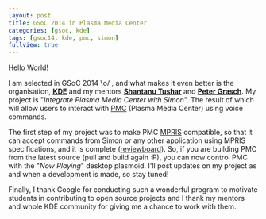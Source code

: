 ```yaml
---
layout: post
title: GSoC 2014 in Plasma Media Center
categories: [gsoc, kde]
tags: [gsoc14, kde, pmc, simon]
fullview: true
---
```


Hello World!

I am selected in GSoC 2014 \o/ , and what makes it even better is the organisation, **[KDE](http://kde.org/)** and my mentors **[Shantanu Tushar](http://www.shantanutushar.com/)** and **[Peter Grasch](http://grasch.net/about)**. My project is "*Integrate Plasma Media Center with Simon*". The result of which will allow users to interact with [PMC](http://community.kde.org/Plasma/Plasma_Media_Center) (Plasma Media Center) using voice commands.

The first step of my project was to make PMC [MPRIS](http://specifications.freedesktop.org/mpris-spec/latest/) compatible, so that it can accept commands from Simon or any other application using MPRIS specifications, and it is complete ([reviewboard](https://git.reviewboard.kde.org/r/117801/)). So, if you are building PMC from the latest source (pull and build again :P), you can now control PMC with the "*Now Playing*" desktop plasmoid. I'll post updates on my project as and when a development is made, so stay tuned!

Finally, I thank Google for conducting such a wonderful program to motivate students in contributing to open source projects and I thank my mentors and whole KDE community for giving me a chance to work with them.
